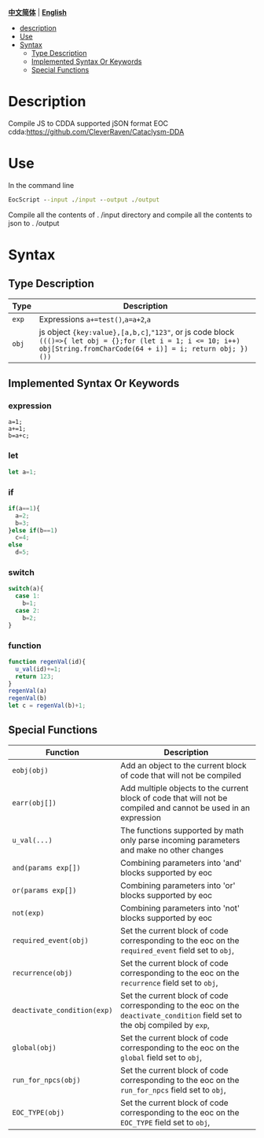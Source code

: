 
[**中文简体**](./README.md) | [**English**](./README_EN.md)


- [description](#Description)
- [Use](#Use)
- [Syntax](#syntax)
  - [Type Description](#type-description)
  - [Implemented Syntax Or Keywords](#implemented-syntax-or-keywords)
  - [Special Functions](#special-functions)

# Description
Compile JS to CDDA supported jSON format EOC  
cdda:https://github.com/CleverRaven/Cataclysm-DDA

# Use
In the command line
```bat
EocScript --input ./input --output ./output
```
Compile all the contents of . /input directory and compile all the contents to json to . /output

# Syntax
## Type Description
Type | Description
--- | ---
`exp` | Expressions `a+=test()`,`a=a+2`,`a`
`obj` | js object `{key:value},[a,b,c]`,`"123"`, or js code block `((()=>{ let obj = {};for (let i = 1; i <= 10; i++) obj[String.fromCharCode(64 + i)] = i; return obj; })())`

## Implemented Syntax Or Keywords
### expression
```
a=1;
a+=1;
b=a+c;
```
### let
```js
let a=1;
```
### if
```js
if(a==1){
  a=2;
  b=3;
}else if(b==1)
  c=4;
else
  d=5;
```
### switch
```js
switch(a){
  case 1:
    b=1;
  case 2:
    b=2;
}
```
### function
```js
function regenVal(id){
  u_val(id)+=1;
  return 123;
}
regenVal(a)
regenVal(b)
let c = regenVal(b)+1;
```

## Special Functions
Function | Description
--- | ---
`eobj(obj)`                 |Add an object to the current block of code that will not be compiled
`earr(obj[])`               |Add multiple objects to the current block of code that will not be compiled and cannot be used in an expression
`u_val(...)`                |The functions supported by math only parse incoming parameters and make no other changes
`and(params exp[])`         |Combining parameters into 'and' blocks supported by eoc
`or(params exp[])`          |Combining parameters into 'or' blocks supported by eoc
`not(exp)`                  |Combining parameters into 'not' blocks supported by eoc
`required_event(obj)`       |Set the current block of code corresponding to the eoc on the `required_event` field set to `obj`,
`recurrence(obj)`           |Set the current block of code corresponding to the eoc on the `recurrence` field set to `obj`,
`deactivate_condition(exp)` |Set the current block of code corresponding to the eoc on the `deactivate_condition` field set to the obj compiled by `exp`,
`global(obj)`               |Set the current block of code corresponding to the eoc on the `global` field set to `obj`,
`run_for_npcs(obj)`         |Set the current block of code corresponding to the eoc on the `run_for_npcs` field set to `obj`,
`EOC_TYPE(obj)`             |Set the current block of code corresponding to the eoc on the `EOC_TYPE` field set to `obj`,
